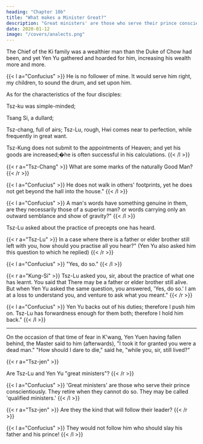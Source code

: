 ```yaml
---
heading: "Chapter 10b"
title: "What makes a Minister Great?"
description: "Great ministers' are those who serve their prince conscientiously. They retire when they cannot do so. They may be called 'qualified ministers.'"
date: 2020-01-12
image: "/covers/analects.png"
---
```



The Chief of the Ki family was a wealthier man than the Duke of Chow had been, and yet Yen Yu gathered and hoarded for him, increasing his wealth more and more. 

{{< l a="Confucius" >}}
He is no follower of mine. It would serve him right, my children, to sound the drum, and set upon him.

As for the characteristics of the four disciples:

Tsz-ku was simple-minded; 

Tsang Si, a dullard; 

Tsz-chang, full of airs; Tsz-Lu, rough, Hwi comes near to perfection, while frequently in great want. 

Tsz-Kung does not submit to the appointments of Heaven; and yet his goods are increased;�he is often successful in his calculations.
{{< /l >}}

{{< r a="Tsz-Chang" >}}
What are some marks of the naturally Good Man?
{{< /r >}}


{{< l a="Confucius" >}}
He does not walk in others' footprints, yet he does not get beyond the hall into the house."
{{< /l >}}


{{< l a="Confucius" >}}
A man's words have something genuine in them, are they necessarily those of a superior man? or words carrying only an outward semblance and show of gravity?" 
{{< /l >}}

Tsz-Lu asked about the practice of precepts one has heard. 

{{< r a="Tsz-Lu" >}}
In a case where there is a father or elder brother still left with you, how should you practise all you hear?" (Yen Yu also asked him this question to which he replied)
{{< /r >}} 

{{< l a="Confucius" >}}
"Yes, do so." 
{{< /l >}}


{{< r a="Kung-Si" >}}
Tsz-Lu asked you, sir, about the practice of what one has learnt. You said that There may be a father or elder brother still alive. But when Yen Yu asked the same question, you answered, 'Yes, do so.' I am at a loss to understand you, and venture to ask what you meant." 
{{< /r >}}


{{< l a="Confucius" >}}
Yen Yu backs out of his duties; therefore I push him on. Tsz-Lu has forwardness enough for them both; therefore I hold him back."
{{< /l >}}

---

On the occasion of that time of fear in K'wang, Yen Yuen having fallen behind, the Master said to him (afterwards), "I took it for granted you were a dead man." "How should I dare to die," said he, "while you, sir, still lived?" 


{{< r a="Tsz-jen" >}}
<!-- <div class="right ki-tsz-jen"> -->
Are Tsz-Lu and Yen Yu "great ministers"?
{{< /r >}}


{{< l a="Confucius" >}}
'Great ministers' are those who serve their prince conscientiously. They retire when they cannot do so. They may be called 'qualified ministers.' 
{{< /l >}}

{{< r a="Tsz-jen" >}}
Are they the kind that will follow their leader?
{{< /r >}}


{{< l a="Confucius" >}}
They would not follow him who should slay his father and his prince!
{{< /l >}}
